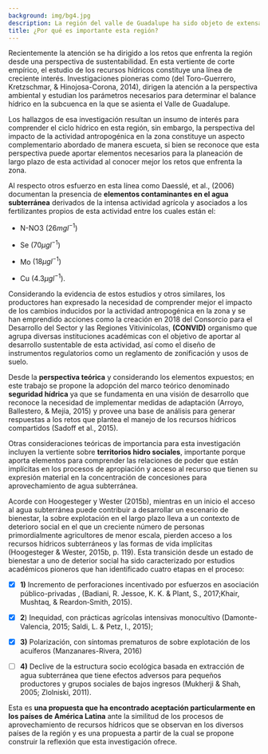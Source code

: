 ```yaml
---
background: img/bg4.jpg
description: La región del valle de Guadalupe ha sido objeto de extensa documentación dada la importancia que representa. Desde la perspectiva histórica una corriente prolífica de estudios ha documentado con detalle la construcción de la identidad del imperio del vino en México (Clavigero, 1970; Covarrubias & Thach, 2015; Jordán, 2001; Vargas & Ibarra, 2015). Por otro lado la perspectiva cultural que envuelve a la viticultura es un rasgo especialmente abordado por la literatura especializada (Villa-Sánchez, 2005) y fundamentalmente investigaciones desde la vertiente económica demuestran su importancia como una actividad para el desarrollo local (Sánchez, 2006; Badán et al., 2006).
title: ¿Por qué es importante esta región?
---
```


Recientemente la atención se ha dirigido a los retos que enfrenta la región desde una perspectiva de sustentabilidad. En esta vertiente de corte empírico, el estudio de los recursos hídricos constituye una línea de creciente interés. Investigaciones pioneras como (del Toro-Guerrero, Kretzschmar, & Hinojosa-Corona, 2014), dirigen la atención a la perspectiva ambiental  y estudian los parámetros necesarios para determinar el balance hídrico en la subcuenca en la que se asienta el Valle de Guadalupe.  

Los hallazgos de esa investigación resultan un insumo de interés para comprender el ciclo hídrico en esta región, sin embargo, la perspectiva del impacto de la actividad antropogénica en la zona constituye un aspecto complementario abordado de manera escueta, si bien se reconoce que esta perspectiva puede aportar elementos necesarios para la planeación de largo plazo de esta actividad al conocer mejor los retos que enfrenta la zona.

Al respecto otros esfuerzo en esta línea como   Daesslé, et al.,  (2006) documentan la presencia  de **elementos contaminantes en el agua subterránea** derivados de la  intensa actividad agrícola y asociados a los fertilizantes propios de esta actividad entre los cuales están el:  

- N-NO3 $(26 mg l^{−1})$

- Se $(70 μg l^{−1})$

- Mo $(18 μg l^{−1})$ 

- Cu $(4.3 μg l^{−1})$. 


Considerando la evidencia de estos estudios y otros similares, los productores han expresado la necesidad de comprender mejor el impacto de los cambios inducidos por la actividad antropogénica en la zona y se han emprendido acciones como la creación en 2018 del Consorcio para el Desarrollo del Sector y las Regiones Vitivinícolas, **(CONVID)** organismo que agrupa diversas instituciones académicas con el objetivo de aportar al desarrollo sustentable de esta actividad, así como el diseño de instrumentos regulatorios como un reglamento de zonificación y usos de suelo.

Desde la **perspectiva teórica** y considerando los elementos expuestos; en este trabajo se propone la adopción del marco teórico denominado **seguridad hídrica** ya que se fundamenta en una visión de desarrollo que reconoce la necesidad de implementar medidas de adaptación (Arroyo, Ballestero, & Mejía, 2015) y provee una base de análisis para generar respuestas a los retos que plantea el manejo de los recursos hídricos compartidos (Sadoff et al., 2015). 

Otras consideraciones teóricas de importancia para esta investigación incluyen la vertiente sobre **territorios hidro sociales**, importante porque aporta elementos para comprender las relaciones de poder que están implícitas en los procesos de apropiación y acceso al recurso que tienen su expresión material en la concentración de concesiones para aprovechamiento de agua subterránea. 

Acorde con  Hoogesteger  y Wester  (2015b), mientras en un inicio el acceso al agua subterránea puede contribuir a desarrollar un escenario de bienestar, la sobre explotación en el largo plazo lleva a un contexto de deterioro social en el que un creciente número de personas primordialmente agricultores de menor escala, pierden acceso a los recursos hídricos subterráneos y las formas de vida implícitas (Hoogesteger & Wester, 2015b, p. 119). 
Esta transición desde un estado de bienestar a uno de deterior social ha sido caracterizado por estudios académicos pioneros que han identificado cuatro etapas en el proceso: 

- [x] **1)** Incremento de perforaciones incentivado por esfuerzos en asociación público-privadas , (Badiani, R. Jessoe, K. K. & Plant, S., 2017;Khair, Mushtaq, & Reardon‐Smith, 2015).
- [x] **2**) Inequidad, con prácticas agrícolas intensivas monocultivo (Damonte-Valencia, 2015; Saldi, L. & Petz, I., 2015);
- [x] **3)** Polarización, con síntomas prematuros de sobre explotación de los acuíferos (Manzanares-Rivera, 2016)
- [ ] **4)** Declive de la estructura socio ecológica basada en extracción de agua subterránea que tiene efectos adversos para pequeños productores y grupos sociales de bajos ingresos (Mukherji & Shah, 2005; Zlolniski, 2011).


Esta es **una propuesta que ha encontrado aceptación particularmente en los países de América Latina** ante la similitud de los procesos de aprovechamiento de recursos hídricos que se observan en los diversos países de la región y es una propuesta a partir de la cual se propone construir la reflexión que esta investigación ofrece. 
